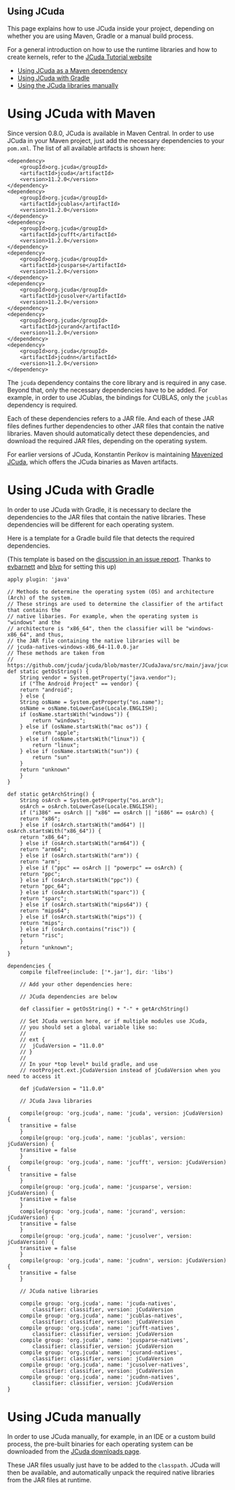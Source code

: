 
Using JCuda
------------------

This page explains how to use JCuda inside your project, depending on
whether you are using Maven, Gradle or a manual build process.

For a general introduction on how to use the runtime libraries and
how to create kernels, refer to the [JCuda Tutorial website](http://www.jcuda.org/tutorial/TutorialIndex.html)

- [Using JCuda as a Maven dependency](#using-jcuda-with-maven)
- [Using JCuda with Gradle](#using-jcuda-with-gradle)
- [Using the JCuda libraries manually](#using-jcuda-manually)


# Using JCuda with Maven

Since version 0.8.0, JCuda is available in Maven Central. In order to use
JCuda in your Maven project, just add the necessary dependencies to your
`pom.xml`. The list of all available artifacts is shown here:

    <dependency>
        <groupId>org.jcuda</groupId>
        <artifactId>jcuda</artifactId>
        <version>11.2.0</version>
    </dependency>
    <dependency>
        <groupId>org.jcuda</groupId>
        <artifactId>jcublas</artifactId>
        <version>11.2.0</version>
    </dependency>
    <dependency>
        <groupId>org.jcuda</groupId>
        <artifactId>jcufft</artifactId>
        <version>11.2.0</version>
    </dependency>
    <dependency>
        <groupId>org.jcuda</groupId>
        <artifactId>jcusparse</artifactId>
        <version>11.2.0</version>
    </dependency>
    <dependency>
        <groupId>org.jcuda</groupId>
        <artifactId>jcusolver</artifactId>
        <version>11.2.0</version>
    </dependency>
    <dependency>
        <groupId>org.jcuda</groupId>
        <artifactId>jcurand</artifactId>
        <version>11.2.0</version>
    </dependency>
    <dependency>
        <groupId>org.jcuda</groupId>
        <artifactId>jcudnn</artifactId>
        <version>11.2.0</version>
    </dependency>

The `jcuda` dependency contains the core library and is required
in any case. Beyond that, only the necessary dependencies have
to be added. For example, in order to use JCublas, the bindings 
for CUBLAS, only the `jcublas` dependency is required. 

Each of these dependencies refers to a JAR file. And each of
these JAR files defines further dependencies to other JAR files
that contain the native libraries. Maven should automatically
detect these dependencies, and download the required JAR files,
depending on the operating system.

For earlier versions of JCuda, Konstantin Perikov is maintaining 
[Mavenized JCuda](https://github.com/MysterionRise/mavenized-jcuda),
which offers the JCuda binaries as Maven artifacts.  


# Using JCuda with Gradle

In order to use JCuda with Gradle, it is necessary to declare
the dependencies to the JAR files that contain the native libraries.
These dependencies will be different for each operating system.

Here is a template for a Gradle build file that detects the 
required dependencies. 

(This template is based on the 
[discussion in an issue report](https://github.com/jcuda/jcuda-main/issues/16#issuecomment-323610823). 
Thanks to [evbarnett](https://github.com/evbarnett) and 
[blvp](https://github.com/blvp) for setting this up)


    apply plugin: 'java'

    // Methods to determine the operating system (OS) and architecture (Arch) of the system.
    // These strings are used to determine the classifier of the artifact that contains the
    // native libaries. For example, when the operating system is "windows" and the 
    // architecture is "x86_64", then the classifier will be "windows-x86_64", and thus,
    // the JAR file containing the native libraries will be
    // jcuda-natives-windows-x86_64-11.0.0.jar
    // These methods are taken from 
    // https://github.com/jcuda/jcuda/blob/master/JCudaJava/src/main/java/jcuda/LibUtils.java
    def static getOsString() {
        String vendor = System.getProperty("java.vendor");
        if ("The Android Project" == vendor) {
        return "android";
        } else {
        String osName = System.getProperty("os.name");
        osName = osName.toLowerCase(Locale.ENGLISH);
        if (osName.startsWith("windows")) {
            return "windows";
        } else if (osName.startsWith("mac os")) {
            return "apple";
        } else if (osName.startsWith("linux")) {
            return "linux";
        } else if (osName.startsWith("sun")) {
            return "sun"
        }
        return "unknown"
        }
    }

    def static getArchString() {
        String osArch = System.getProperty("os.arch");
        osArch = osArch.toLowerCase(Locale.ENGLISH);
        if ("i386" == osArch || "x86" == osArch || "i686" == osArch) {
        return "x86";
        } else if (osArch.startsWith("amd64") || osArch.startsWith("x86_64")) {
        return "x86_64";
        } else if (osArch.startsWith("arm64")) {
        return "arm64";
        } else if (osArch.startsWith("arm")) {
        return "arm";
        } else if ("ppc" == osArch || "powerpc" == osArch) {
        return "ppc";
        } else if (osArch.startsWith("ppc")) {
        return "ppc_64";
        } else if (osArch.startsWith("sparc")) {
        return "sparc";
        } else if (osArch.startsWith("mips64")) {
        return "mips64";
        } else if (osArch.startsWith("mips")) {
        return "mips";
        } else if (osArch.contains("risc")) {
        return "risc";
        }
        return "unknown";
    }

    dependencies {
        compile fileTree(include: ['*.jar'], dir: 'libs')

        // Add your other dependencies here:

        // JCuda dependencies are below

        def classifier = getOsString() + "-" + getArchString()

        // Set JCuda version here, or if multiple modules use JCuda, 
        // you should set a global variable like so:
        //
        // ext {
        //  jCudaVersion = "11.0.0"
        // }
        //
        // In your *top level* build gradle, and use
        // rootProject.ext.jCudaVersion instead of jCudaVersion when you need to access it

        def jCudaVersion = "11.0.0"

        // JCuda Java libraries

        compile(group: 'org.jcuda', name: 'jcuda', version: jCudaVersion) {
        transitive = false
        }
        compile(group: 'org.jcuda', name: 'jcublas', version: jCudaVersion) {
        transitive = false
        }
        compile(group: 'org.jcuda', name: 'jcufft', version: jCudaVersion) {
        transitive = false
        }
        compile(group: 'org.jcuda', name: 'jcusparse', version: jCudaVersion) {
        transitive = false
        }
        compile(group: 'org.jcuda', name: 'jcurand', version: jCudaVersion) {
        transitive = false
        }
        compile(group: 'org.jcuda', name: 'jcusolver', version: jCudaVersion) {
        transitive = false
        }
        compile(group: 'org.jcuda', name: 'jcudnn', version: jCudaVersion) {
        transitive = false
        }

        // JCuda native libraries

        compile group: 'org.jcuda', name: 'jcuda-natives',
            classifier: classifier, version: jCudaVersion
        compile group: 'org.jcuda', name: 'jcublas-natives',
            classifier: classifier, version: jCudaVersion
        compile group: 'org.jcuda', name: 'jcufft-natives',
            classifier: classifier, version: jCudaVersion
        compile group: 'org.jcuda', name: 'jcusparse-natives',
            classifier: classifier, version: jCudaVersion
        compile group: 'org.jcuda', name: 'jcurand-natives',
            classifier: classifier, version: jCudaVersion
        compile group: 'org.jcuda', name: 'jcusolver-natives',
            classifier: classifier, version: jCudaVersion
        compile group: 'org.jcuda', name: 'jcudnn-natives',
            classifier: classifier, version: jCudaVersion
    }

# Using JCuda manually

In order to use JCuda manually, for example, in an IDE or a custom build process,
the pre-built binaries for each operating system can be downloaded from the 
[JCuda downloads page](http://www.jcuda.org/downloads/downloads.html).

These JAR files usually just have to be added to the `classpath`. JCuda will
then be available, and automatically unpack the required native libraries from
the JAR files at runtime.






